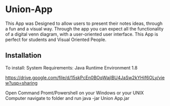 # Union-App
This App was Designed to allow users to present their notes ideas, through a fun and a visual way. Through the app you can expect all the functionality of a digital venn diagram, with a user-oriented user interface. This App is perfect for students and Visual Oriented People. 











## Installation 

To install: System Requirements: Java Runtime Environment 1.8 

https://drive.google.com/file/d/15skPcEn0BOqWajIBU4JaSw2kYHif6OLy/view?usp=sharing 

Open Command Promt/Powershell on your Windows or your UNIX Computer navigate to folder and run java -jar Union App.jar




